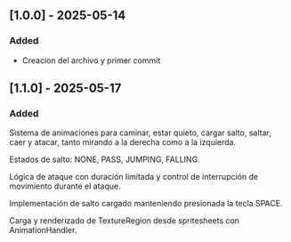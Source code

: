 ## [1.0.0] - 2025-05-14
### Added
- Creacion del archivo y primer commit
## [1.1.0] - 2025-05-17
### Added
Sistema de animaciones para caminar, estar quieto, cargar salto, saltar, caer y atacar, tanto mirando a la derecha como a la izquierda.

Estados de salto: NONE, PASS, JUMPING, FALLING.

Lógica de ataque con duración limitada y control de interrupción de movimiento durante el ataque.

Implementación de salto cargado manteniendo presionada la tecla SPACE.

Carga y renderizado de TextureRegion desde spritesheets con AnimationHandler.
